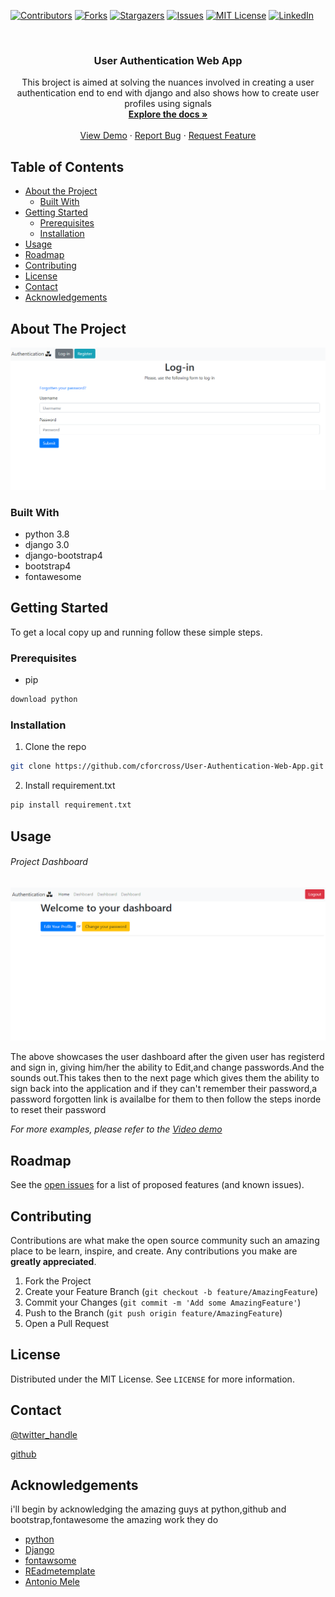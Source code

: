 <!--
*** Thanks for checking out this README Template. If you have a suggestion that would
*** make this better, please fork the repo and create a pull request or simply open
*** an issue with the tag "enhancement".
*** Thanks again! Now go create something AMAZING! :D
***
***
***
*** To avoid retyping too much info. Do a search and replace for the following:
*** github_username, repo_name, twitter_handle, email
-->





<!-- PROJECT SHIELDS -->
<!--
*** I'm using markdown "reference style" links for readability.
*** Reference links are enclosed in brackets [ ] instead of parentheses ( ).
*** See the bottom of this document for the declaration of the reference variables
*** for contributors-url, forks-url, etc. This is an optional, concise syntax you may use.
*** https://www.markdownguide.org/basic-syntax/#reference-style-links
-->
[![Contributors][contributors-shield]][contributors-url]
[![Forks][forks-shield]][forks-url]
[![Stargazers][stars-shield]][stars-url]
[![Issues][issues-shield]][issues-url]
[![MIT License][license-shield]][license-url]
[![LinkedIn][linkedin-shield]][linkedin-url]



<!-- PROJECT LOGO -->
<br />
<p align="center">
  <a href="https://github.com/cforcross/User-Authentication-Web-App">
<!--     <img src="images/logo.png" alt="Logo" width="80" height="80"> -->
  </a>

  <h3 align="center">User Authentication Web App</h3>

  <p align="center">
   This broject is aimed at solving the nuances involved in creating a user authentication end to end with django and also
  shows how to create user profiles using signals 
    <br />
    <a href="https://github.com/cforcross/User-Authentication-Web-App"><strong>Explore the docs »</strong></a>
    <br />
    <br />
    <a href="">View Demo</a>
    ·
    <a href="https://github.com/cforcross/User-Authentication-Web-App/issues">Report Bug</a>
    ·
    <a href="https://github.com/cforcross/User-Authentication-Web-App/issues">Request Feature</a>
  </p>
</p>



<!-- TABLE OF CONTENTS -->
## Table of Contents

* [About the Project](#about-the-project)
  * [Built With](#built-with)
* [Getting Started](#getting-started)
  * [Prerequisites](#prerequisites)
  * [Installation](#installation)
* [Usage](#usage)
* [Roadmap](#roadmap)
* [Contributing](#contributing)
* [License](#license)
* [Contact](#contact)
* [Acknowledgements](#acknowledgements)



<!-- ABOUT THE PROJECT -->
## About The Project

![GitHub Logo](/images/chowacross_1.PNG)

### Built With

* python 3.8
* django 3.0
* django-bootstrap4
* bootstrap4
* fontawesome



<!-- GETTING STARTED -->
## Getting Started

To get a local copy up and running follow these simple steps.

### Prerequisites
* pip
```sh
download python
```

### Installation

1. Clone the repo
```sh
git clone https://github.com/cforcross/User-Authentication-Web-App.git
```
2. Install requirement.txt
```sh
pip install requirement.txt
```
<!-- USAGE EXAMPLES -->
## Usage
###### Project Dashboard
![GitHub Logo](/images/chowacross_2.PNG)

The above showcases the user dashboard after the given user has registerd and sign in, giving him/her the ability to Edit,and change passwords.And the sounds out.This takes
then to the next page which gives them the ability to sign back into the application and if they can't remember their password,a password forgotten link is availalbe for 
them to then follow the steps inorde to reset their password

_For more examples, please refer to the [Video demo](https://example.com)_



<!-- ROADMAP -->
## Roadmap

See the [open issues](https://github.com/cforcross/User-Authentication-Web-App/issues) for a list of proposed features (and known issues).



<!-- CONTRIBUTING -->
## Contributing

Contributions are what make the open source community such an amazing place to be learn, inspire, and create. Any contributions you make are **greatly appreciated**.

1. Fork the Project
2. Create your Feature Branch (`git checkout -b feature/AmazingFeature`)
3. Commit your Changes (`git commit -m 'Add some AmazingFeature'`)
4. Push to the Branch (`git push origin feature/AmazingFeature`)
5. Open a Pull Request



<!-- LICENSE -->
## License

Distributed under the MIT License. See `LICENSE` for more information.



<!-- CONTACT -->
## Contact

[@twitter_handle](https://twitter.com/chowacross) 

[github](https://github.com/cforcross/User-Authentication-Web-App.git)



<!-- ACKNOWLEDGEMENTS -->
## Acknowledgements
i'll begin by acknowledging the amazing guys at python,github and bootstrap,fontawesome the amazing work they do
* [python](https://www.python.org/)
* [Django](https://docs.djangoproject.com/en/3.1)
* [fontawsome](https://fontawesome.com/)
* [REadmetemplate](https://github.com/othneildrew/Best-README-Template)
* [ Antonio Mele](https://www.packtpub.com/product/django-3-by-example-third-edition/9781838981952)


<!-- MARKDOWN LINKS & IMAGES -->
<!-- https://www.markdownguide.org/basic-syntax/#reference-style-links -->
[contributors-shield]: https://img.shields.io/github/contributors/cforcross/repo.svg?style=flat-square
[contributors-url]: https://github.com/cforcross/repo/graphs/contributors
[forks-shield]: https://img.shields.io/github/forks/cforcross/repo.svg?style=flat-square
[forks-url]: https://github.com/cforcross/repo/network/members
[stars-shield]: https://img.shields.io/github/stars/cforcross/repo.svg?style=flat-square
[stars-url]: https://github.com/cforcross/repo/stargazers
[issues-shield]: https://img.shields.io/github/issues/cforcross/repo.svg?style=flat-square
[issues-url]: https://github.com/cforcross/repo/issues
[license-shield]: https://img.shields.io/github/license/cforcross/repo.svg?style=flat-square
[license-url]: https://github.com/cforcross/repo/blob/master/LICENSE.txt
[linkedin-shield]: https://img.shields.io/badge/-LinkedIn-black.svg?style=flat-square&logo=linkedin&colorB=555
[linkedin-url]: https://linkedin.com/in/cforcross
[product-screenshot]: images/screenshot.png


<!-- MARKDOWN LINKS & IMAGES -->
<!-- https://www.markdownguide.org/basic-syntax/#reference-style-links -->

